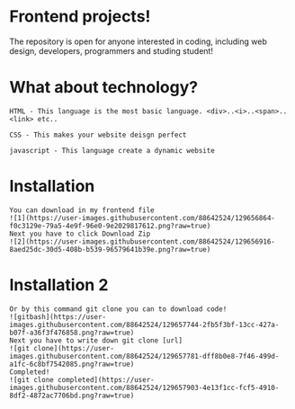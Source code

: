 # Frontend projects!
The repository is open for anyone interested in coding, including web design, developers, programmers and studing student!
# What about technology?
    HTML - This language is the most basic language. <div>..<i>..<span>..<link> etc..
    
    CSS - This makes your website deisgn perfect
    
    javascript - This language create a dynamic website
    
# Installation
    You can download in my frontend file
    ![1](https://user-images.githubusercontent.com/88642524/129656864-f0c3129e-79a5-4e9f-96e0-9e2029817612.png?raw=true)
    Next you have to click Download Zip
    ![2](https://user-images.githubusercontent.com/88642524/129656916-8aed25dc-30d5-408b-b539-96579641b39e.png?raw=true)
# Installation 2
    Or by this command git clone you can to download code!
    ![gitbash](https://user-images.githubusercontent.com/88642524/129657744-2fb5f3bf-13cc-427a-b07f-a36f3f476858.png?raw=true)
    Next you have to write down git clone [url]
    ![git clone](https://user-images.githubusercontent.com/88642524/129657781-dff8b0e8-7f46-499d-a1fc-6c8bf7542085.png?raw=true)
    Completed!
    ![git clone completed](https://user-images.githubusercontent.com/88642524/129657903-4e13f1cc-fcf5-4910-8df2-4872ac7706bd.png?raw=true)
    

    
